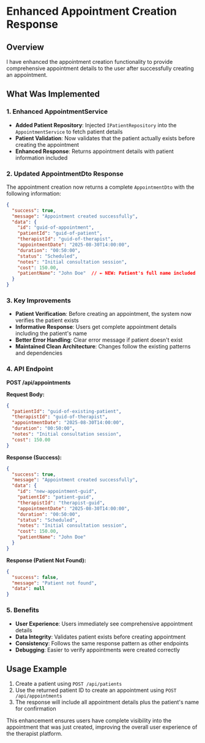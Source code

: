 # Enhanced Appointment Creation Response

## Overview
I have enhanced the appointment creation functionality to provide comprehensive appointment details to the user after successfully creating an appointment.

## What Was Implemented

### 1. Enhanced AppointmentService
- **Added Patient Repository**: Injected `IPatientRepository` into the `AppointmentService` to fetch patient details
- **Patient Validation**: Now validates that the patient actually exists before creating the appointment
- **Enhanced Response**: Returns appointment details with patient information included

### 2. Updated AppointmentDto Response
The appointment creation now returns a complete `AppointmentDto` with the following information:

```json
{
  "success": true,
  "message": "Appointment created successfully",
  "data": {
    "id": "guid-of-appointment",
    "patientId": "guid-of-patient", 
    "therapistId": "guid-of-therapist",
    "appointmentDate": "2025-08-30T14:00:00",
    "duration": "00:50:00",
    "status": "Scheduled",
    "notes": "Initial consultation session",
    "cost": 150.00,
    "patientName": "John Doe"  // ← NEW: Patient's full name included
  }
}
```

### 3. Key Improvements
- **Patient Verification**: Before creating an appointment, the system now verifies the patient exists
- **Informative Response**: Users get complete appointment details including the patient's name
- **Better Error Handling**: Clear error message if patient doesn't exist
- **Maintained Clean Architecture**: Changes follow the existing patterns and dependencies

### 4. API Endpoint
**POST /api/appointments**

**Request Body:**
```json
{
  "patientId": "guid-of-existing-patient",
  "therapistId": "guid-of-therapist", 
  "appointmentDate": "2025-08-30T14:00:00",
  "duration": "00:50:00",
  "notes": "Initial consultation session",
  "cost": 150.00
}
```

**Response (Success):**
```json
{
  "success": true,
  "message": "Appointment created successfully",
  "data": {
    "id": "new-appointment-guid",
    "patientId": "patient-guid",
    "therapistId": "therapist-guid", 
    "appointmentDate": "2025-08-30T14:00:00",
    "duration": "00:50:00",
    "status": "Scheduled",
    "notes": "Initial consultation session",
    "cost": 150.00,
    "patientName": "John Doe"
  }
}
```

**Response (Patient Not Found):**
```json
{
  "success": false,
  "message": "Patient not found",
  "data": null
}
```

### 5. Benefits
- **User Experience**: Users immediately see comprehensive appointment details
- **Data Integrity**: Validates patient exists before creating appointment
- **Consistency**: Follows the same response pattern as other endpoints
- **Debugging**: Easier to verify appointments were created correctly

## Usage Example
1. Create a patient using `POST /api/patients`
2. Use the returned patient ID to create an appointment using `POST /api/appointments`
3. The response will include all appointment details plus the patient's name for confirmation

This enhancement ensures users have complete visibility into the appointment that was just created, improving the overall user experience of the therapist platform.
